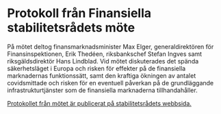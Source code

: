 # Protokoll från Finansiella stabilitetsrådets möte

På mötet deltog finansmarknadsminister Max Elger, generaldirektören för Finansinspektionen, Erik Thedéen, riksbankschef Stefan Ingves samt riksgäldsdirektör Hans Lindblad. Vid mötet diskuterades det spända säkerhetsläget i Europa och risken för effekter på de finansiella marknadernas funktionssätt, samt den kraftiga ökningen av antalet covidsmittade och risken för en eventuell påverkan på de grundläggande infrastrukturtjänster som de finansiella marknaderna tillhandahåller.

[Protokollet från mötet är publicerat på stabilitetsrådets webbsida.](http://www.sou.gov.se/finansiella-stabilitetsradet/ "Protokollet från mötet är publicerat på stabilitetsrådets webbsida.")
